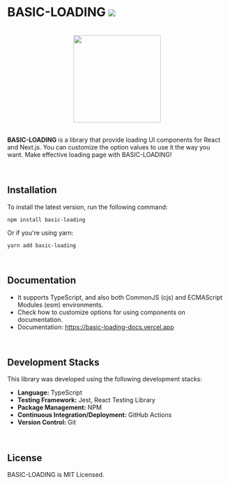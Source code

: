 # BASIC-LOADING <img src="https://img.shields.io/badge/version-2.0.2-blue" />

<br />

<div align="center">
<img src="https://img1.daumcdn.net/thumb/R1280x0/?scode=mtistory2&fname=https%3A%2F%2Fblog.kakaocdn.net%2Fdn%2FRr526%2FbtsCTuvkiDd%2F1ZBz5d07tub0bKKnAOSlw0%2Fimg.png" width="200" />
</div>

<br />

**BASIC-LOADING** is a library that provide loading UI components for React and Next.js. You can customize the option values to use it the way you want. Make effective loading page with BASIC-LOADING!

<br />

## Installation

To install the latest version, run the following command:

```
npm install basic-loading
```

Or if you're using yarn:

```
yarn add basic-loading
```

<br />

## Documentation

- It supports TypeScript, and also both CommonJS (cjs) and ECMAScript Modules (esm) environments.
- Check how to customize options for using components on documentation.
- Documentation: https://basic-loading-docs.vercel.app

<br />

## Development Stacks

This library was developed using the following development stacks:

- **Language:** TypeScript
- **Testing Framework:** Jest, React Testing Library
- **Package Management:** NPM
- **Continuous Integration/Deployment:** GitHub Actions
- **Version Control:** Git

<br />

## License

BASIC-LOADING is MIT Licensed.

